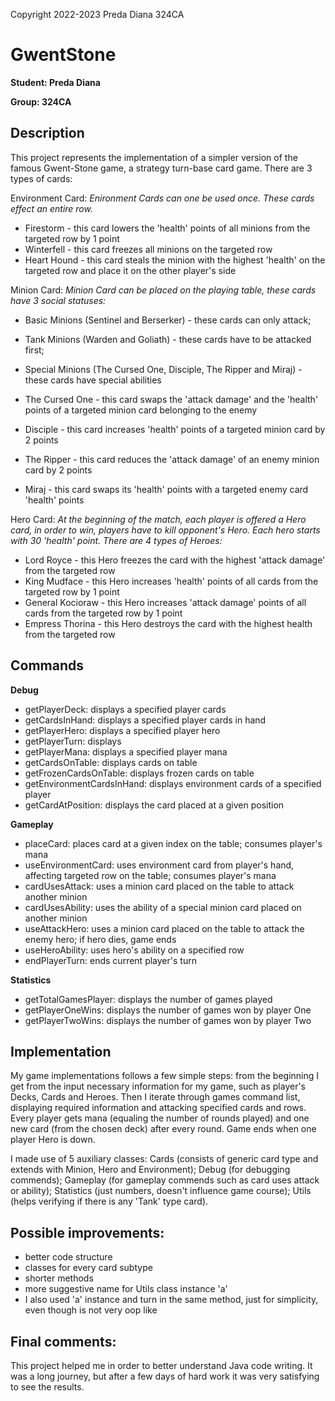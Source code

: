 Copyright 2022-2023 Preda Diana 324CA

# GwentStone

**Student: Preda Diana**

**Group: 324CA**

## Description

This project represents the implementation of a simpler version of the famous Gwent-Stone game,
a strategy turn-base card game. There are 3 types of cards:

Environment Card: *Enironment Cards can one be used once. These cards effect an entire row.*


* Firestorm - this card lowers the 'health' points of all minions from the targeted row by 1 point
* Winterfell - this card freezes all minions on the targeted row
* Heart Hound - this card steals the minion with the highest 'health' on the targeted row and place it on the
  other player's side

Minion Card: *Minion Card can be placed on the playing table, these cards have 3 social statuses:*

* Basic Minions (Sentinel and Berserker) - these cards can only attack;
* Tank Minions (Warden and Goliath) - these cards have to be attacked first;
* Special Minions (The Cursed One, Disciple, The Ripper and Miraj) - these cards have special abilities

* The Cursed One - this card swaps the 'attack damage' and the 'health' points of a targeted minion card
  belonging to the enemy
* Disciple - this card increases 'health' points of a targeted minion card by 2 points
* The Ripper - this card reduces the 'attack damage' of an enemy minion card by 2 points
* Miraj - this card swaps its 'health' points with a targeted enemy card 'health' points


Hero Card: *At the beginning of the match, each player is offered a Hero card, in order to win, players have to
kill opponent's Hero. Each hero starts with 30 'health' point. There are 4 types of Heroes:*

* Lord Royce - this Hero freezes the card with the highest 'attack damage' from the targeted row
* King Mudface - this Hero increases 'health' points of all cards from the targeted row by 1 point
* General Kocioraw - this Hero increases 'attack damage' points of all cards from the targeted row by 1 point
* Empress Thorina - this Hero destroys the card with the highest health from the targeted row

## Commands

**Debug**
- getPlayerDeck: displays a specified player cards
- getCardsInHand: displays a specified player cards in hand
- getPlayerHero: displays a specified player hero
- getPlayerTurn: displays
- getPlayerMana: displays a specified player mana
- getCardsOnTable: displays cards on table
- getFrozenCardsOnTable: displays frozen cards on table
- getEnvironmentCardsInHand: displays environment cards of a specified player
- getCardAtPosition: displays the card placed at a given position

**Gameplay**
- placeCard: places card at a given index on the table; consumes player's mana
- useEnvironmentCard: uses environment card from player's hand, affecting targeted row on the table;
  consumes player's mana
- cardUsesAttack: uses a minion card placed on the table to attack another minion
- cardUsesAbility: uses the ability of a special minion card placed on another minion
- useAttackHero: uses a minion card placed on the table to attack the enemy hero; if hero dies, game ends
- useHeroAbility: uses hero's ability on a specified row
- endPlayerTurn: ends current player's turn

**Statistics**
- getTotalGamesPlayer: displays the number of games played
- getPlayerOneWins: displays the number of games won by player One
- getPlayerTwoWins: displays the number of games won by player Two

## Implementation

My game implementations follows a few simple steps: from the beginning I get from the
input necessary information for my game, such as player's Decks, Cards and Heroes. Then I iterate through
games command list, displaying required information and attacking specified cards and rows. Every player
gets mana (equaling the number of rounds played) and one new card (from the chosen deck)
after every round. Game ends when one player Hero is down.

I made use of 5 auxiliary classes: Cards (consists of generic card type and extends with Minion,
Hero and Environment); Debug (for debugging commends); Gameplay (for gameplay commends such as card
uses attack or ability); Statistics (just numbers, doesn't influence game course); Utils (helps
verifying if there is any 'Tank' type card).

## Possible improvements:
- better code structure
- classes for every card subtype
- shorter methods
- more suggestive name for Utils class instance 'a'
- I also used 'a' instance and turn in the same method, just for simplicity,
even though is not very oop like

## Final comments:
This project helped me in order to better understand Java code writing. It was a long journey,
but after a few days of hard work it was very satisfying to see the results.



